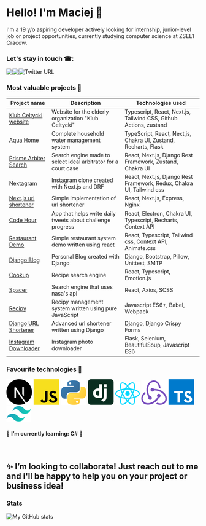 # Hello! I'm Maciej 👋

I'm a 19 y/o aspiring developer actively looking for internship, junior-level job or project opportunities, currently studying computer science at ZSEL1 Cracow.

### Let's stay in touch ☎:

<img alt="Twitter URL" src="https://img.shields.io/twitter/url?color=%231eacff&label=Twitter&logo=twitter&style=flat-square&url=https%3A%2F%2Ftwitter.com%2Fmaciej_wiatr">
<a href="mailto:maciej.wiatr00@gmail.com?subject=Hello!%20👋"><img align="left" src="https://img.shields.io/badge/e‑mail-D14836.svg?style=for-the-badge&logo=GMail&logoColor=white"/></a>
<a href="https://www.linkedin.com/in/maciej-wiatr/"><img align="left" src="https://img.shields.io/badge/linkedin-0077B5.svg?style=for-the-badge&logo=linkedin&logoColor=white"/></a>
<br/>

### Most valuable projects 📝

| Project name                                                                               | Description                                                    | Technologies used                                                     |
| ------------------------------------------------------------------------------------------ | -------------------------------------------------------------- | --------------------------------------------------------------------- |
| <a href="https://github.com/MaciejWiatr/klub-celtycki">Klub Celtycki website</a>           | Website for the elderly organization "Klub Celtycki"           | Typescript, React, Next.js, Tailwind CSS, Github Actions, zustand     |
| <a href="https://github.com/MaciejWiatr/aquahome">Aqua Home</a>                            | Complete household water management system                     | TypeScript, React, Next.js, Chakra UI, Zustand, Recharts, Flask       |
| <a href="https://github.com/MaciejWiatr/prisme-arbitre-frontend">Prisme Arbiter Search</a> | Search engine made to select ideal arbitrator for a court case | React, Next.js, Django Rest Framework, Zustand, Chakra UI             |
| <a href="https://github.com/MaciejWiatr/Nextagram">Nextagram</a>                           | Instagram clone created with Next.js and DRF                   | React, Next.js, Django Rest Framework, Redux, Chakra UI, Tailwind css |
| <a href="https://github.com/MaciejWiatr/url-shortener-next">Next.js url shortener</a>      | Simple implementation of url shortener                         | React, Next.js, Express, Nginx                                        |
| <a href="https://github.com/MaciejWiatr/code-hour">Code Hour</a>                           | App that helps write daily tweets about challenge progress     | React, Electron, Chakra UI, Typescript, Recharts, Context API         |
| <a href="https://github.com/MaciejWiatr/react-restaurant">Restaurant Demo</a>              | Simple restaurant system demo written using react              | React, Typescript, Tailwind css, Context API, Animate.css             |
| <a href="https://github.com/MaciejWiatr/django-blog">Django Blog</a>                       | Personal Blog created with Django                              | Django, Bootstrap, Pillow, Unittest, SMTP                             |
| <a href="https://github.com/MaciejWiatr/cookup">Cookup</a>                                 | Recipe search engine                                           | React, Typescript, Emotion.js                                         |
| <a href="https://github.com/MaciejWiatr/spacer">Spacer</a>                                 | Search engine that uses nasa's api                             | React, Axios, SCSS                                                    |
| <a href="https://github.com/MaciejWiatr/recipy">Recipy</a>                                 | Recipy management system written using pure JavaScript         | Javascript ES6+, Babel, Webpack                                       |
| <a href="https://github.com/MaciejWiatr/django-url-shortener">Django URL Shortener</a>     | Advanced url shortener written using Django                    | Django, Django Crispy Forms                                           |
| <a href="https://github.com/MaciejWiatr/igdownloader">Instagram Downloader</a>             | Instagram photo downloader                                     | Flask, Selenium, BeautifulSoup, Javascript ES6                        |


### Favourite technologies 💝
![Next](./icons/nextjs-icon.svg)
![Javascript](./icons/javascript.svg)
![Python](./icons/python.svg)
![Django](./icons/django-icon.svg)
![React](./icons/react.svg)
![Redux](./icons/redux.svg)
![Typescript](./icons/typescript-icon.svg)
![Tailwind](./icons/tailwindcss-icon.svg)
#### 🌱 I’m currently learning: C# 🚀

<br />

## ✨ I’m looking to collaborate! Just reach out to me and i'll be happy to help you on your project or business idea!

### Stats

<img align="left" alt="My GitHub stats" src="https://github-readme-stats.vercel.app/api?username=MaciejWiatr&count_private=true" />
<br /><br />
<!--
